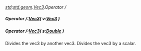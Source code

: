 _[std](../../modules/std/std-module.md):[std.geom](../../modules/std/std-geom.md).[Vec3<T>](../../modules/std/std-geom-vec3.md).Operator /_
##### Operator /:[Vec3](../../modules/std/std-geom-vec3.md)<T>( v:[Vec3](../../modules/std/std-geom-vec3.md)<T> )
##### Operator /:[Vec3](../../modules/std/std-geom-vec3.md)<T>( s:[Double](../../modules/wonkey/wonkey-types-double.md) )
Divides the vec3 by another vec3.
Divides the vec3 by a scalar.

